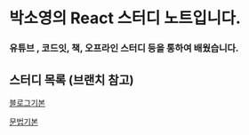 # 박소영의 React 스터디 노트입니다.

### 유튜브 , 코드잇, 책, 오프라인 스터디 등을 통하여 배웠습니다.

## 스터디 목록 (브랜치 참고)
[블로그기본](https://github.com/firsthandcraft/React_Prac/tree/coddingApple)

[문법기본](https://github.com/firsthandcraft/React_Prac/tree/codeIt)
